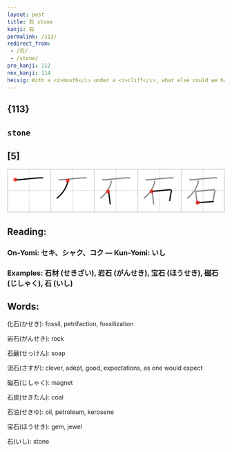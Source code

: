 ```yaml
---
layout: post
title: 石 stone
kanji: 石
permalink: /113/
redirect_from:
 - /石/
 - /stone/
pre_kanji: 112
nex_kanji: 114
heisig: With a <i>mouth</i> under a <i>cliff</i>, what else could we have here but the entrance to a secret cavern, before which a great <b>stone</b> has been rolled so that none may enter. Perhaps it is the hiding place where Ali Baba and his band of thieves have stored their treasures, in which case that magic word known to every school child who ever delighted over the tales of the <i>Arabian Nights</i> should be enough to push the <b>stone</b> aside. But take care - the <i>cliff</i> is steep, and one slip will send you tumbling down into the ravine below. This is the one and only time that the second stroke in <i>cliff</i> will reach over to the middle of the horizontal stroke. If you think of the edge jutting outwards (in keeping with the story above), the problem should be taken care of.
---
```


## {113}

## `stone`

## [5]

<div class="stroke"><img src="../images/E79FB3.png" /></div>

## Reading:

### On-Yomi: セキ、シャク、コク &mdash; Kun-Yomi: いし

### Examples: 石材 (せきざい), 岩石 (がんせき), 宝石 (ほうせき), 磁石 (じしゃく), 石 (いし)

## Words:

化石(かせき): fossil, petrifaction, fossilization

岩石(がんせき): rock

石鹸(せっけん): soap

流石(さすが): clever, adept, good, expectations, as one would expect

磁石(じしゃく): magnet

石炭(せきたん): coal

石油(せきゆ): oil, petroleum, kerosene

宝石(ほうせき): gem, jewel

石(いし): stone

